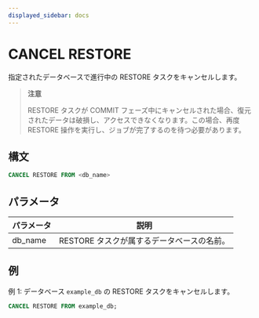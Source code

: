 ```yaml
---
displayed_sidebar: docs
---
```


# CANCEL RESTORE

指定されたデータベースで進行中の RESTORE タスクをキャンセルします。

> **注意**
>
> RESTORE タスクが COMMIT フェーズ中にキャンセルされた場合、復元されたデータは破損し、アクセスできなくなります。この場合、再度 RESTORE 操作を実行し、ジョブが完了するのを待つ必要があります。

## 構文

```SQL
CANCEL RESTORE FROM <db_name>
```

## パラメータ

| **パラメータ** | **説明**                                      |
| ------------- | ---------------------------------------------- |
| db_name       | RESTORE タスクが属するデータベースの名前。     |

## 例

例 1: データベース `example_db` の RESTORE タスクをキャンセルします。

```SQL
CANCEL RESTORE FROM example_db;
```